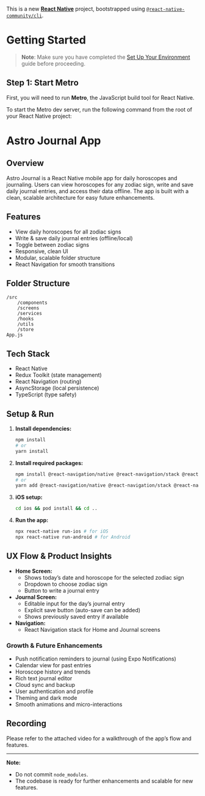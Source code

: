 This is a new [**React Native**](https://reactnative.dev) project, bootstrapped using [`@react-native-community/cli`](https://github.com/react-native-community/cli).

# Getting Started

> **Note**: Make sure you have completed the [Set Up Your Environment](https://reactnative.dev/docs/set-up-your-environment) guide before proceeding.

## Step 1: Start Metro

First, you will need to run **Metro**, the JavaScript build tool for React Native.

To start the Metro dev server, run the following command from the root of your React Native project:


# Astro Journal App

## Overview
Astro Journal is a React Native mobile app for daily horoscopes and journaling. Users can view horoscopes for any zodiac sign, write and save daily journal entries, and access their data offline. The app is built with a clean, scalable architecture for easy future enhancements.

## Features
- View daily horoscopes for all zodiac signs
- Write & save daily journal entries (offline/local)
- Toggle between zodiac signs
- Responsive, clean UI
- Modular, scalable folder structure
- React Navigation for smooth transitions

## Folder Structure
```
/src
	/components
	/screens
	/services
	/hooks
	/utils
	/store
App.js
```

## Tech Stack
- React Native
- Redux Toolkit (state management)
- React Navigation (routing)
- AsyncStorage (local persistence)
- TypeScript (type safety)

## Setup & Run
1. **Install dependencies:**
	 ```sh
	 npm install
	 # or
	 yarn install
	 ```
2. **Install required packages:**
	 ```sh
	 npm install @react-navigation/native @react-navigation/stack @react-native-async-storage/async-storage @react-native-picker/picker axios @reduxjs/toolkit react-redux
	 # or
	 yarn add @react-navigation/native @react-navigation/stack @react-native-async-storage/async-storage @react-native-picker/picker axios @reduxjs/toolkit react-redux
	 ```
3. **iOS setup:**
	 ```sh
	 cd ios && pod install && cd ..
	 ```
4. **Run the app:**
	 ```sh
	 npx react-native run-ios # for iOS
	 npx react-native run-android # for Android
	 ```

## UX Flow & Product Insights
- **Home Screen:**
	- Shows today’s date and horoscope for the selected zodiac sign
	- Dropdown to choose zodiac sign
	- Button to write a journal entry
- **Journal Screen:**
	- Editable input for the day’s journal entry
	- Explicit save button (auto-save can be added)
	- Shows previously saved entry if available
- **Navigation:**
	- React Navigation stack for Home and Journal screens

### Growth & Future Enhancements
- Push notification reminders to journal (using Expo Notifications)
- Calendar view for past entries
- Horoscope history and trends
- Rich text journal editor
- Cloud sync and backup
- User authentication and profile
- Theming and dark mode
- Smooth animations and micro-interactions

## Recording
Please refer to the attached video for a walkthrough of the app’s flow and features.

---

**Note:**
- Do not commit `node_modules`.
- The codebase is ready for further enhancements and scalable for new features.
